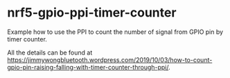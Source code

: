 # nrf5-gpio-ppi-timer-counter

Example how to use the PPI to count the number of signal from GPIO pin by timer counter.

All the details can be found at https://jimmywongbluetooth.wordpress.com/2019/10/03/how-to-count-gpio-pin-raising-falling-with-timer-counter-through-ppi/.
